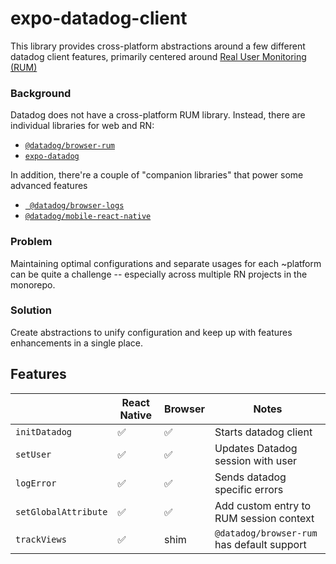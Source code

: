 # expo-datadog-client

This library provides cross-platform abstractions around a few different datadog client features, primarily centered around [Real User Monitoring (RUM)](https://docs.datadoghq.com/real_user_monitoring/)

### Background

Datadog does not have a cross-platform RUM library. Instead, there are individual libraries for web and RN:

- [`@datadog/browser-rum`](https://docs.datadoghq.com/real_user_monitoring/browser/)
- [`expo-datadog`](https://docs.datadoghq.com/real_user_monitoring/reactnative/expo/)

In addition, there're a couple of "companion libraries" that power some advanced features

- [` @datadog/browser-logs`](https://docs.datadoghq.com/logs/log_collection/javascript/)
- [`@datadog/mobile-react-native`](https://github.com/DataDog/dd-sdk-reactnative/tree/develop/packages/react-navigation)

### Problem

Maintaining optimal configurations and separate usages for each ~platform can be quite a challenge -- especially across multiple RN projects in the monorepo.

### Solution

Create abstractions to unify configuration and keep up with features enhancements in a single place.

## Features

|                      | React Native | Browser | Notes                                      |
| -------------------- | ------------ | ------- | ------------------------------------------ |
| `initDatadog`        | ✅           | ✅      | Starts datadog client                      |
| `setUser`            | ✅           | ✅      | Updates Datadog session with user          |
| `logError`           | ✅           | ✅      | Sends datadog specific errors              |
| `setGlobalAttribute` | ✅           | ✅      | Add custom entry to RUM session context    |
| `trackViews`         | ✅           | shim    | `@datadog/browser-rum` has default support |
